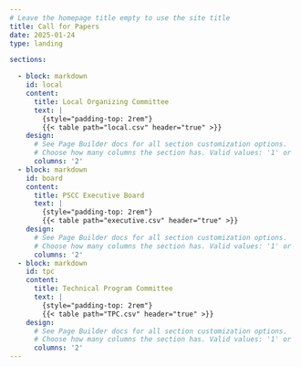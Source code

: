 ```yaml
---
# Leave the homepage title empty to use the site title
title: Call for Papers
date: 2025-01-24
type: landing

sections:

  - block: markdown
    id: local
    content:
      title: Local Organizing Committee
      text: |
        {style="padding-top: 2rem"}
        {{< table path="local.csv" header="true" >}}
    design:
      # See Page Builder docs for all section customization options.
      # Choose how many columns the section has. Valid values: '1' or '2'.
      columns: '2'
  - block: markdown
    id: board
    content:
      title: PSCC Executive Board
      text: |
        {style="padding-top: 2rem"}
        {{< table path="executive.csv" header="true" >}}
    design:
      # See Page Builder docs for all section customization options.
      # Choose how many columns the section has. Valid values: '1' or '2'.
      columns: '2'
  - block: markdown
    id: tpc
    content:
      title: Technical Program Committee
      text: |
        {style="padding-top: 2rem"}
        {{< table path="TPC.csv" header="true" >}}
    design:
      # See Page Builder docs for all section customization options.
      # Choose how many columns the section has. Valid values: '1' or '2'.
      columns: '2'
---
```

